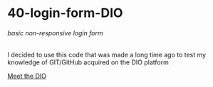 # 40-login-form-DIO
###### basic non-responsive login form

I decided to use this code that was made a long time ago to test my knowledge of GIT/GitHub acquired on the DIO platform

[Meet the DIO](https://www.dio.me/)
